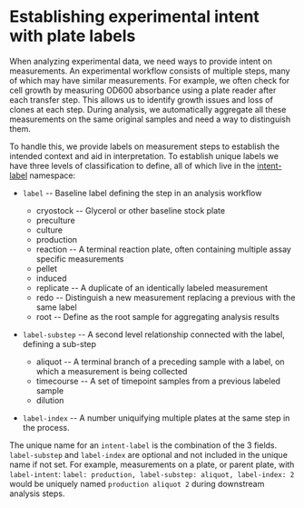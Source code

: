 # Establishing experimental intent with plate labels

When analyzing experimental data, we need ways to provide intent on
measurements. An experimental workflow consists of multiple steps, many of which
may have similar measurements. For example, we often check for cell growth by
measuring OD600 absorbance using a plate reader after each transfer step. This
allows us to identify growth issues and loss of clones at each step. During
analysis, we automatically aggregate all these measurements on the same original
samples and need a way to distinguish them.

To handle this, we provide labels on measurement steps to establish the intended context
and aid in interpretation. To establish unique labels we have three levels of
classification to define, all of which live in the
[intent-label](https://www.ebi.ac.uk/ols/ontologies/obi/terms?iri=http%3A%2F%2Fpurl.obolibrary.org%2Fobo%2FIAO_0000009)
namespace:

- `label` -- Baseline label defining the step in an analysis workflow
  - cryostock -- Glycerol or other baseline stock plate
  - preculture
  - culture
  - production
  - reaction -- A terminal reaction plate, often containing multiple assay
    specific measurements
  - pellet
  - induced
  - replicate -- A duplicate of an identically labeled measurement
  - redo -- Distinguish a new measurement replacing a previous with the same
    label
  - root -- Define as the root sample for aggregating analysis results

- `label-substep` -- A second level relationship connected with the label,
  defining a sub-step
  - aliquot -- A terminal branch of a preceding sample with a label, on
    which a measurement is being collected
  - timecourse -- A set of timepoint samples from a previous labeled sample
  - dilution

- `label-index` -- A number uniquifying multiple plates at the same step in the
  process.

The unique name for an `intent-label` is the combination of the 3 fields.
`label-substep` and `label-index` are optional and not included in the unique
name if not set. For example, measurements on a plate, or parent plate, with `label-intent`: 
`label: production, label-substep: aliquot, label-index: 2` would be uniquely named
`production aliquot 2` during downstream analysis steps.
